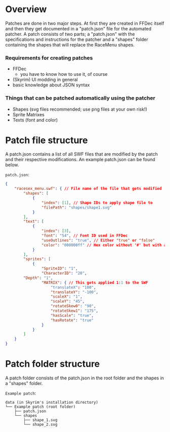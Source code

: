 # Overview

Patches are done in two major steps. At first they are created in FFDec itself and then they get documented in a "patch.json" file for the automated patcher.
A patch consists of two parts; a "patch.json" with the specifications and instructions for the patcher and a "shapes" folder containing the shapes that will replace the RaceMenu shapes.

### Requirements for creating patches

- FFDec
  - you have to know how to use it, of course
- (Skyrim) UI modding in general
- basic knowledge about JSON syntax

### Things that can be patched automatically using the patcher

- Shapes (svg files recommended; use png files at your own risk!)
- Sprite Matrixes
- Texts (font and color)

# Patch file structure

A patch.json contains a list of all SWF files that are modified by the patch and their respective modifications. An example patch.json can be found below.

`patch.json`:

```json
{
    "racesex_menu.swf": { // File name of the file that gets modified
        "shapes": [
            {
                "index": [1], // Shape IDs to apply shape file to
                "filePath": "shapes/shape1.svg"
            }
        ],
        "text": [
            {
                "index": [3],
                "font": "54", // Font ID used in FFDec
                "useOutlines": "true", // Either "true" or "false"
                "color": "000000ff" // Hex color without '#' but with alpha (last two digits)
            }
        ],
        "sprites": [
            {
                "SpriteID": "1",
                "CharacterID": "20",
		"Depth": "1",
                "MATRIX": { // This gets applied 1:1 to the SWF
                    "translateX": "100",
                    "translateY": "-100",
                    "scaleX": "1",
                    "scaleY": "45",
                    "rotateSkew0": "90",
                    "rotateSkew1": "175",
                    "hasScale": "true",
                    "hasRotate": "true"
                }
            }
        ]
    }
}
```

# Patch folder structure

A patch folder consists of the patch.json in the root folder and the shapes in a "shapes" folder.

`Example patch`:

```
data (in Skyrim's installation directory)
└── Example patch (root folder)
    ├── patch.json
    └── shapes
        ├── shape_1.svg
        └── shape_2.svg
```
